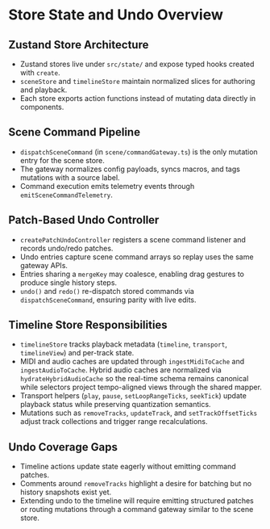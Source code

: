 # Store State and Undo Overview

## Zustand Store Architecture
- Zustand stores live under `src/state/` and expose typed hooks created with `create`.
- `sceneStore` and `timelineStore` maintain normalized slices for authoring and playback.
- Each store exports action functions instead of mutating data directly in components.

## Scene Command Pipeline
- `dispatchSceneCommand` (in `scene/commandGateway.ts`) is the only mutation entry for the scene store.
- The gateway normalizes config payloads, syncs macros, and tags mutations with a source label.
- Command execution emits telemetry events through `emitSceneCommandTelemetry`.

## Patch-Based Undo Controller
- `createPatchUndoController` registers a scene command listener and records undo/redo patches.
- Undo entries capture scene command arrays so replay uses the same gateway APIs.
- Entries sharing a `mergeKey` may coalesce, enabling drag gestures to produce single history steps.
- `undo()` and `redo()` re-dispatch stored commands via `dispatchSceneCommand`, ensuring parity with live edits.

## Timeline Store Responsibilities
- `timelineStore` tracks playback metadata (`timeline`, `transport`, `timelineView`) and per-track state.
- MIDI and audio caches are updated through `ingestMidiToCache` and `ingestAudioToCache`. Hybrid audio
  caches are normalized via `hydrateHybridAudioCache` so the real-time schema remains canonical while
  selectors project tempo-aligned views through the shared mapper.
- Transport helpers (`play`, `pause`, `setLoopRangeTicks`, `seekTick`) update playback status while preserving quantization semantics.
- Mutations such as `removeTracks`, `updateTrack`, and `setTrackOffsetTicks` adjust track collections and trigger range recalculations.

## Undo Coverage Gaps
- Timeline actions update state eagerly without emitting command patches.
- Comments around `removeTracks` highlight a desire for batching but no history snapshots exist yet.
- Extending undo to the timeline will require emitting structured patches or routing mutations through a command gateway similar to the scene store.
